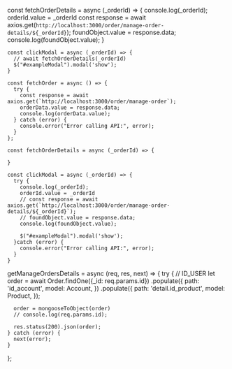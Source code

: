 const fetchOrderDetails = async (_orderId) => {
      console.log(_orderId);
      orderId.value = _orderId
      const response = await axios.get(`http://localhost:3000/order/manage-order-details/${_orderId}`);
      foundObject.value = response.data;
      console.log(foundObject.value);
    }

    const clickModal = async (_orderId) => {
      // await fetchOrderDetails(_orderId)
      $("#exampleModal").modal('show');
    }

    const fetchOrder = async () => {
      try {
        const response = await axios.get(`http://localhost:3000/order/manage-order`);
        orderData.value = response.data;
        console.log(orderData.value);
      } catch (error) {
        console.error("Error calling API:", error);
      }
    };

    const fetchOrderDetails = async (_orderId) => {

    }

    const clickModal = async (_orderId) => {
      try {
        console.log(_orderId);
        orderId.value = _orderId
        // const response = await axios.get(`http://localhost:3000/order/manage-order-details/${_orderId}`);
        // foundObject.value = response.data;
        console.log(foundObject.value);

        $("#exampleModal").modal('show');
      }catch (error) {
        console.error("Error calling API:", error);
      }
    }

getManageOrdersDetails = async (req, res, next) => {
    try {
      // ID_USER
      let order = await Order.findOne({_id: req.params.id})
      .populate({
        path: 'id_account',
        model: Account,
      })
      .populate({
        path: 'detail.id_product',
        model: Product,
      });

      order = mongooseToObject(order)
      // console.log(req.params.id);

      res.status(200).json(order);
    } catch (error) {
      next(error);
    }
  };